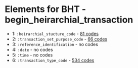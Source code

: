 # Elements for BHT - begin_heirarchial_transaction
* 1: `:heirarchial_stucture_code` - [81 codes](../elements/BHT_1.md)
* 2: `:transaction_set_purpose_code` - [66 codes](../elements/BHT_2.md)
* 3: `:reference_identification` - no codes
* 4: `:date` - no codes
* 5: `:time` - no codes
* 6: `:transaction_type_code` - [534 codes](../elements/BHT_6.md)
